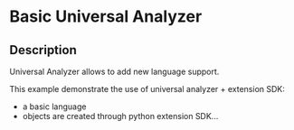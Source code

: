 Basic Universal Analyzer
========================

Description
-----------

Universal Analyzer allows to add new language support.

This example demonstrate the use of universal analyzer + extension SDK:

- a basic language 
- objects are created through python extension SDK...



